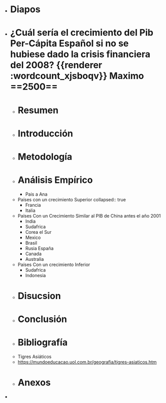 - # Diapos
- # ¿Cuál sería el crecimiento del Pib Per-Cápita Español si no se hubiese dado la crisis financiera del 2008? {{renderer :wordcount_xjsboqv}} Maximo ==2500==
	- # Resumen
	- # Introducción
	- # Metodología
	- # Análisis Empírico
		- Pais a Ana
	- Países con un crecimiento Superior
	  collapsed:: true
		- Francia
		- Italia
	- Países Con un Crecimiento Similar al PIB de China antes el año 2001
		- India
		- Sudafrica
		- Corea el Sur
		- Mexico
		- Brasil
		- Rusia España
		- Canada
		- Australia
	- Países Con un crecimiento Inferior
		- Sudafrica
		- Indonesia
	- # Disucsion
	- # Conclusión
	- # Bibliografía
	- Tigres Asiáticos
	- https://mundoeducacao.uol.com.br/geografia/tigres-asiaticos.htm
	- # Anexos
-
